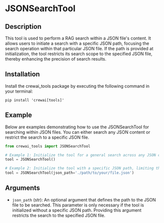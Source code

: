 # JSONSearchTool

## Description
This tool is used to perform a RAG search within a JSON file's content. It allows users to initiate a search with a specific JSON path, focusing the search operation within that particular JSON file. If the path is provided at initialization, the tool restricts its search scope to the specified JSON file, thereby enhancing the precision of search results.

## Installation
Install the crewai_tools package by executing the following command in your terminal:

```shell
pip install 'crewai[tools]'
```

## Example
Below are examples demonstrating how to use the JSONSearchTool for searching within JSON files. You can either search any JSON content or restrict the search to a specific JSON file.

```python
from crewai_tools import JSONSearchTool

# Example 1: Initialize the tool for a general search across any JSON content. This is useful when the path is known or can be discovered during execution.
tool = JSONSearchTool()

# Example 2: Initialize the tool with a specific JSON path, limiting the search to a particular JSON file.
tool = JSONSearchTool(json_path='./path/to/your/file.json')
```

## Arguments
- `json_path` (str): An optional argument that defines the path to the JSON file to be searched. This parameter is only necessary if the tool is initialized without a specific JSON path. Providing this argument restricts the search to the specified JSON file.